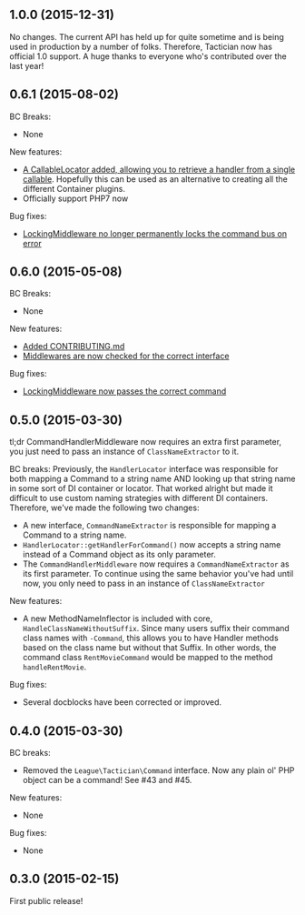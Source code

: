 ## 1.0.0 (2015-12-31)

No changes. The current API has held up for quite sometime and is being used in production by a number of folks. Therefore, Tactician now has official 1.0 support. A huge thanks to everyone who's contributed over the last year!

## 0.6.1 (2015-08-02)

BC Breaks:
- None

New features:
- [A CallableLocator added, allowing you to retrieve a handler from a single callable](). Hopefully this can be used as an alternative to creating all the different Container plugins.
- Officially support PHP7 now

Bug fixes:
- [LockingMiddleware no longer permanently locks the command bus on error](https://github.com/thephpleague/tactician/issues/75)

## 0.6.0 (2015-05-08)

BC Breaks:
- None

New features:

- [Added CONTRIBUTING.md](https://github.com/thephpleague/tactician/pull/57)
- [Middlewares are now checked for the correct interface](https://github.com/thephpleague/tactician/pull/56) 

Bug fixes:

- [LockingMiddleware now passes the correct command](https://github.com/thephpleague/tactician/pull/62)

## 0.5.0 (2015-03-30)

tl;dr CommandHandlerMiddleware now requires an extra first parameter, you just need to pass an instance of `ClassNameExtractor` to it.  

BC breaks:
Previously, the `HandlerLocator` interface was responsible for both mapping a Command to a string name AND looking up that string name in some sort of DI container or locator. That worked alright but made it difficult to use custom naming strategies with different DI containers. Therefore, we've made the following two changes:

- A new interface, `CommandNameExtractor` is responsible for mapping a Command to a string name.
- `HandlerLocator::getHandlerForCommand()` now accepts a string name instead of a Command object as its only parameter.
- The `CommandHandlerMiddleware` now requires a `CommandNameExtractor` as its first parameter. To continue using the same behavior you've had until now, you only need to pass in an instance of `ClassNameExtractor`

New features:

- A new MethodNameInflector is included with core, `HandleClassNameWithoutSuffix`. Since many users suffix their command class names with `-Command`, this allows you to have Handler methods based on the class name but without that Suffix. In other words, the command class `RentMovieCommand` would be mapped to the method `handleRentMovie`. 

Bug fixes:

 - Several docblocks have been corrected or improved.

## 0.4.0 (2015-03-30)
BC breaks:

- Removed the `League\Tactician\Command` interface. Now any plain ol' PHP object can be a command! See #43 and #45.

New features:

- None

Bug fixes:

- None

## 0.3.0 (2015-02-15)
First public release!

